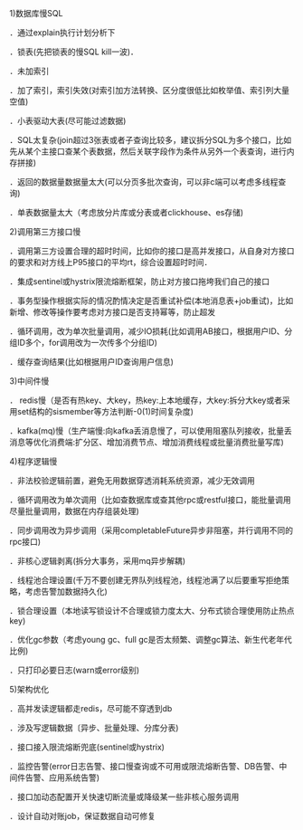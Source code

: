 1)数据库慢SQL

．通过explain执行计划分析下

．锁表(先把锁表的慢SQL kill一波)．

．未加索引

．加了索引，索引失效(对索引加方法转换、区分度很低比如枚举值、索引列大量空值)

．小表驱动大表(尽可能过滤数据)

．SQL太复杂(join超过3张表或者子查询比较多，建议拆分SQL为多个接口，比如先从某个主接口查某个表数据，然后关联字段作为条件从另外一个表查询，进行内存拼接)

．返回的数据量数据量太大(可以分页多批次查询，可以非c端可以考虑多线程查询)

．单表数据量太大（考虑放分片库或分表或者clickhouse、es存储)

 

2)调用第三方接口慢

．调用第三方设置合理的超时时间，比如你的接口是高并发接口，从自身对方接口的要求和对方线上P95接口的平均rt，综合设置超时时间．

．集成sentinel或hystrix限流熔断框架，防止对方接口拖垮我们自己的接口

．事务型操作根据实际的情况酌情决定是否重试补偿(本地消息表+job重试)，比如新增、修改等操作要考虑对方接口是否支持幂等，防止超发

．循环调用，改为单次批量调用，减少IO损耗(比如调用AB接口，根据用户ID、分组ID多个，for调用改为一次传多个分组ID)

．缓存查询结果(比如根据用户ID查询用户信息)

 

3)中间件慢

． redis慢（是否有热key、大key，热key:上本地缓存，大key:拆分大key或者采用set结构的sismember等方法判断-0(1)时间复杂度)

．kafka(mq)慢（生产端慢:向kafka丢消息慢了，可以使用阻塞队列接收，批量丢消息等优化消费端:扩分区、增加消费节点、增加消费线程或批量消费批量写库)

 

4)程序逻辑慢

．非法校验逻辑前置，避免无用数据穿透消耗系统资源，减少无效调用

．循环调用改为单次调用（比如查数据库或查其他rpc或restful接口，能批量调用尽量批量调用，数据在内存组装处理)

．同步调用改为异步调用（采用completableFuture异步非阻塞，并行调用不同的rpc接口)

．非核心逻辑剥离(拆分大事务，采用mq异步解耦)

．线程池合理设置(千万不要创建无界队列线程池，线程池满了以后要重写拒绝策略，考虑告警加数据持久化)

．锁合理设置（本地读写锁设计不合理或锁力度太大、分布式锁合理使用防止热点key)

．优化gc参数（考虑young gc、full gc是否太频繁、调整gc算法、新生代老年代比例)

．只打印必要日志(warn或error级别)

 

5)架构优化

．高并发读逻辑都走redis，尽可能不穿透到db

．涉及写逻辑数据〔异步、批量处理、分库分表)

．接口接入限流熔断兜底(sentinel或hystrix)

．监控告警(error日志告警、接口慢查询或不可用或限流熔断告警、DB告警、中间件告警、应用系统告警)

．接口加动态配置开关快速切断流量或降级某一些非核心服务调用

．设计自动对账job，保证数据自动可修复